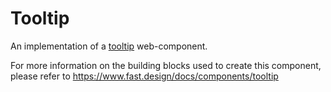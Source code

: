 # Tooltip

An implementation of a [tooltip](https://w3c.github.io/aria-practices/#tooltip) web-component.

For more information on the building blocks used to create this component, please refer to https://www.fast.design/docs/components/tooltip